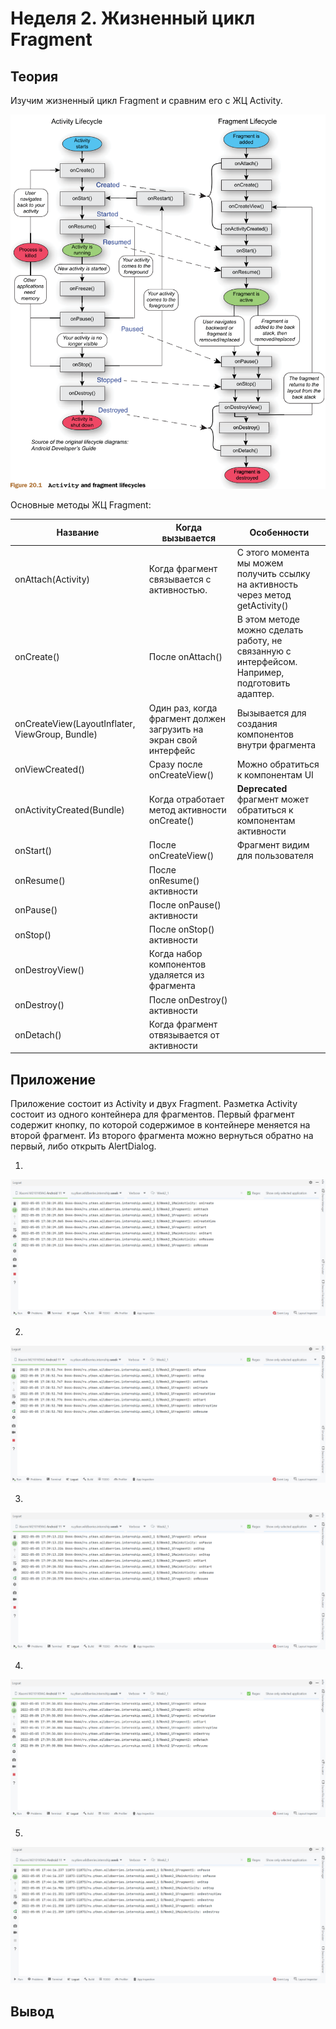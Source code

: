 # Неделя 2. Жизненный цикл Fragment
## Теория

Изучим жизненный цикл Fragment и сравним его с ЖЦ Activity.

![](fragment_img/activity_n_fragment_lifecycle.png)

Основные методы ЖЦ Fragment:

Название | Когда вызывается | Особенности
--- | --- | ---
onAttach(Activity) | Когда фрагмент связывается с активностью. | С этого момента мы можем получить ссылку на активность через метод getActivity()
onCreate() | После onAttach() | В этом методе можно сделать работу, не связанную с интерфейсом. Например, подготовить адаптер.
onCreateView(LayoutInflater, ViewGroup, Bundle) | Один раз, когда фрагмент должен загрузить на экран свой интерфейс | Вызывается для создания компонентов внутри фрагмента
onViewCreated() | Сразу после onCreateView() | Можно обратиться к компонентам UI
onActivityCreated(Bundle) | Когда отработает метод активности onCreate() | **Deprecated** фрагмент может обратиться к компонентам активности
onStart() | После onCreateView()| Фрагмент видим для пользователя
onResume() | После onResume() активности | 
onPause() | После onPause() активности | 
onStop() | После onStop() активности | 
onDestroyView() | Когда набор компонентов удаляется из фрагмента | 
onDestroy() | После onDestroy() активности | 
onDetach() | Когда фрагмент отвязывается от активности | 

## Приложение

Приложение состоит из Activity и двух Fragment. Разметка Activity состоит из одного контейнера для фрагментов. Первый фрагмент содержит кнопку, по которой содержимое в контейнере меняется на второй фрагмент. Из второго фрагмента можно вернуться обратно на первый, либо открыть AlertDialog.

1. 

![](fragment_img/fragment_1.png)

2.

![](fragment_img/fragment_2.png)

3.

![](fragment_img/fragment_3.png)

4.

![](fragment_img/fragment_4.png)

5.

![](fragment_img/fragment_5.png)

## Вывод

